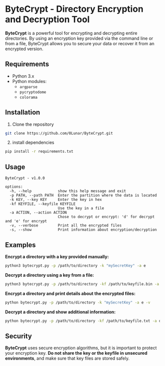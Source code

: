 # ByteCrypt - Directory Encryption and Decryption Tool

**ByteCrypt** is a powerful tool for encrypting and decrypting entire directories. By using an encryption key provided via the command line or from a file, ByteCrypt allows you to secure your data or recover it from an encrypted version.

## Requirements
- Python 3.x
- Python modules:
    - `argparse`
    - `pycryptodome`
    - `colorama`

## Installation

1. Clone the repository

```bash
git clone https://github.com/0Lunar/ByteCrypt.git
```

2. install dependencies

```bash
pip install -r requirements.txt
```

## Usage

```
ByteCrypt - v1.0.0

options:
  -h, --help            show this help message and exit
  -p PATH, --path PATH  Enter the partition where the data is located
  -k KEY, --key KEY     Enter the key in hex
  -kf KEYFILE, --keyfile KEYFILE
                        Use the key in a file
  -a ACTION, --action ACTION
                        Chose to decrypt or encrypt: 'd' for decrypt and 'e' for encrypt
  -v, --verbose         Print all the encrypted files
  -s, --show            Print information about encryption/decryption
```

## Examples

**Encrypt a directory with a key provided manually:**

```bash
python3 bytecrypt.py -p /path/to/directory -k "mySecretKey" -a e
```

**Decrypt a directory using a key from a file:**

```bash
python3 bytecrypt.py -p /path/to/directory -kf /path/to/keyfile.bin -a d
```

**Encrypt a directory and print details about the encrypted files:**

```bash
python bytecrypt.py -p /path/to/directory -k "mySecretKey" -a e -v
```

**Decrypt a directory and show additional information:**

```bash
python bytecrypt.py -p /path/to/directory -kf /path/to/keyfile.txt -a d -s
```


## Security

**ByteCrypt** uses secure encryption algorithms, but it is important to protect your encryption key. **Do not share the key or the keyfile in unsecured environments**, and make sure that key files are stored safely.